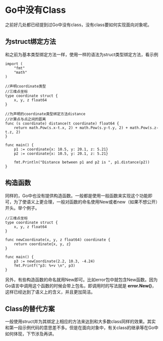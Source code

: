 # Go中没有Class

之前好几处都已经提到过Go中没有class，没有class要如何实现面向对象呢。

## 为struct绑定方法

和之前为基本类型绑定方法一样，使用一样的语法为struct类型绑定方法，看示例
```
import (
	"fmt"
	"math"
)

//声明coordinate类型
//三维点坐标
type coordinate struct {
	x, y, z float64
}

//为声明的coordinate类型绑定方法distance
//计算点与点之间的距离
func (s coordinate) distance(t coordinate) float64 {
	return math.Pow(s.x-t.x, 2) + math.Pow(s.y-t.y, 2) + math.Pow(s.z-t.z, 2)
}

func main() {
	p1 := coordinate{x: 10.5, y: 20.1, z: 5.21}
	p2 := coordinate{x: 10.5, y: 20.1, z: 5.21}

	fmt.Println("Distance between p1 and p2 is ", p1.distance(p2))
}
```

## 构造函数
同样的，Go中也没有提供构造函数。一般都是使用一般函数来实现这个功能即可，为了使语义上更合理，一般对函数的命名使用New或者new（如果不想公开）开头。举个例子。
```
//三维点坐标
type coordinate struct {
	x, y, z float64
}

func newCoordinate(x, y, z float64) coordinate {
	return coordinate{x, y, z}
}

func main() {
	p3 := newCoordinate(2.2, 10.3, -4.24)
	fmt.Printf("p3: %+v \n", p3)
}
```
另外，有些构造函数的命名就用New即可。比如error包中就包含New函数。因为Go语言中调用这个函数的时候会带上包名，即调用时的写法就是 **error.New()**，这样已经达到了语义上的含义，并且更加简洁。

## Class的替代方案
一般使用struct并为其绑定上相应的方法来达到和大多数class同样的效果。其实和第一段示例代码的意思差不多。但是在面向对象中，有关class的继承等在Go中如何体现，下节涉及再讲。